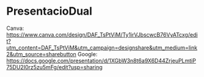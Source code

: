 # PresentacioDual

Canva: https://www.canva.com/design/DAF_TsPtViM/Ty1irVJbscwcB76VyATcxg/edit?utm_content=DAF_TsPtViM&utm_campaign=designshare&utm_medium=link2&utm_source=sharebutton
Google: https://docs.google.com/presentation/d/1XGbW3n8t6a9X6D44ZrjeuPLmtiP75DU2I0rz5zu5mFg/edit?usp=sharing
